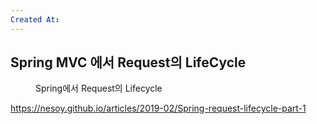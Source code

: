 ```yaml
---
Created At:
---
```

## Spring MVC 에서 Request의 LifeCycle
<figure style="width: 85%" class="align-center">
  <img src="https://onedrive.live.com/embed?resid=C4F97B3B64AE3E7A%216847&authkey=%21APR_Z6LSmvVjaWg&width=1024&height=962" alt="">
  <figcaption>Spring에서 Request의 Lifecycle</figcaption>
</figure>

https://nesoy.github.io/articles/2019-02/Spring-request-lifecycle-part-1
